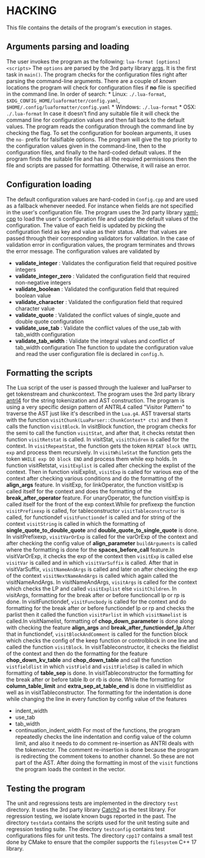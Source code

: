 HACKING
========
This file contains the details of the program's execution in stages.
## Arguments parsing and loading
 The user invokes the program as the following: `lua-format [options] <scripts>`
 The `options` are parsed by the 3rd party library [args](https://github.com/Taywee/args).  It is the first task in `main()`.
 The program checks for the configuration files right after parsing the command-line arguments. There are a couple of _known_ locations the program will check for configuration files if **no** file is specified in the command line.
 In order of search:
    * Linux: `./.lua-format`, `$XDG_CONFIG_HOME/luaformatter/config.yaml`, `$HOME/.config/luaformatter/config.yaml`
    * Windows: `./.lua-format`
    * OSX: `./.lua-format`
 In case it doesn't find any suitable file it will check the command line for configuration values and then fall back to the default values.
 The program reads the configuration through the command line by checking the flag. To set the configuration for boolean arguments, it uses the `no-` prefix for falsifiable options.
 The program will give the top priority to the configuration values given in the command-line, then to the configuration files, and finally to the hard-coded default values.
 If the program finds the suitable file and has all the required permissions then the file and scripts are passed for formatting. Otherwise, it will raise an error.
## Configuration loading
 The default configuration values are hard-coded in `Config.cpp` and are used as a fallback whenever needed. For instance when fields are not specified in the user's configuration file.
 The program uses the 3rd party library [yaml-cpp](https://github.com/jbeder/yaml-cpp) to load the user's configuration file and update the default values of the configuration.
 The value of each field is updated by picking the configuration field as key and value as their status. After that values are passed through their corresponding validators for validation. In the case of validation error in configuration values, the program terminates and throws the error message.
 The configuration values are validated by 
  * **validate_integer** : Validates the configuration field that required positive integers 
  * **validate_integer_zero** : Validated the configuration field that required non-negative integers 
  * **validate_boolean** : Validated the configuration field that required boolean value
  * **validate_character** : Validated the configuration field that required character value
  * **validate_quote** : Validated the conflict values of single_quote and double quote configuration 
  * **validate_use_tab** : Validate the conflict values of the use_tab with tab_width configuration
  * **validate_tab_width** : Validate the integral values and conflict of tab_width configuration
 The function to update the configuration value and read the user configuration file is declared in `config.h`.
## Formatting the scripts
 The Lua script of the user is passed through the lualexer and luaParser to get tokenstream and chunkcontext. The program uses the 3rd party library [antrl4](https://github.com/antlr/antlr4) for the string tokenization and AST construction. The program is using a very specific design pattern of ANTRL4 called "Visitor Pattern" to traverse the AST just like it's described in the `Lua.g4`. AST traversal starts with the function `visitChunk(LuaParser::ChunkContext* ctx)` and then it calls the function `visitBlock`. In visitBlock function, the program checks for the semi to call the function `visitStat`, and after that, it checks retstat then function `visitRetstat` is called. In visitStat, `visitChidren` is called for the context. In `visitRepeatStat`, the function gets the token `REPEAT block UNTIL exp` and process them recursively. In `visitWhileStat` the function gets the token `WHILE exp DO block END` and process them while exp holds.
 In function visitRetstat, `visitExplist` is called after checking the explist of the context. Then in function visiExplist, `visitExp` is called for various exp of the context after checking various conditions and do the formatting of the **align_args** feature. In visitExp, for linkOperator, the function visitExp is called itself for the context and does the formatting of the **break_after_operator** feature. For unaryOperator, the function visitExp is called itself for the front of the exp context.While for prefixexp the function `visitPrefixexp` is called, for tableconstructor `visitTableconstructor` is called, for functiondef `visitFunctiondef` is called and for string of the context `visitString` is called in which the formatting of **single_quote_to_double_quote** and **double_quote_to_single_quote** is done.
 In visitPrefixexp, `visitVarOrExp` is called for the varOrExp of the context and after checking the config value of **align_parameter** `buildArguments` is called where the formatting is done for the **spaces_before_call** feature.In visitVarOrExp, it checks the exp of the context then `visitExp` is called else `visitVar` is called and in which `visitVarSuffix` is called. After that in visitVarSuffix, `visitNameAndArgs` is called and later on after checking the exp of the context `visitNextNameAndArgs` is called which again called the visitNameAndArgs. In visitNameAndArgs, `visitArgs` is called for the context which checks the LP and called `visitExplist` else `visitChildren`. In visitArgs, formatting for the break after or before functioncall lp or rp is done.
 In visitFunctiondef, `visitFuncbody` is called for the context and do formatting for the break after or before functiondef lp or rp and checks the parlist then it called the function `visitParlist` in which `visitNamelist` is called.In visitNamelist, formatting of **chop_down_parameter** is done along with checking the feature **align_args** and **break_after_functiondef_lp**.After that in functiondef, `visitBlockAndComment` is called for the function block which checks the config of the keep function or controlblock in one line and called the function `visitBlock`.
 In visitTableconstructor, it checks the fieldlist of the context and then do the formatting for the feature **chop_down_kv_table** and **chop_down_table** and call the function `vistfieldlist` in which `vistField` and `visitFieldSep` is called in which formatting of **table_sep** is done. In visitTableconstructor the formatting for the break after or before table lb or rb is done. While the formatting for **column_table_limit** and **extra_sep_at_table_end** is done in visitfieldlist as well as in visitTableconstructor.
 The formatting for the indentation is done while changing the line in every function by config value of the features
  * indent_width
  * use_tab
  * tab_width
  * continuation_indent_width
 For most of the functions, the program repeatedly checks the line indentation and config value of the column limit, and also it needs to do comment re-insertion as ANTRl deals with the tokenvector. The comment re-insertion is done because the program is redirecting the comment tokens to another channel. So these are not part of the AST. After doing the formatting in most of the `visit` functions the program loads the context in the vector.
## Testing the program
The unit and regressions tests are implemented in the directory `test` directory.
It uses the 3rd party library [Catch2](https://github.com/catchorg/Catch2) as the test library.
For regression testing, we isolate known bugs reported in the past.
The directory `testdata` contains the scripts used for the unit testing suite and regression testing suite.
The directory `testconfig` contains test configurations files for unit tests.
The directory `cpp17` contains a small test done by CMake to ensure that the compiler supports the `filesystem` C++ 17 library.
